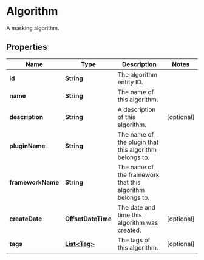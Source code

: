 

# Algorithm

A masking algorithm.

## Properties

Name | Type | Description | Notes
------------ | ------------- | ------------- | -------------
**id** | **String** | The algorithm entity ID. | 
**name** | **String** | The name of this algorithm. | 
**description** | **String** | A description of this algorithm. |  [optional]
**pluginName** | **String** | The name of the plugin that this algorithm belongs to. | 
**frameworkName** | **String** | The name of the framework that this algorithm belongs to. | 
**createDate** | **OffsetDateTime** | The date and time this algorithm was created. |  [optional]
**tags** | [**List&lt;Tag&gt;**](Tag.md) | The tags of this algorithm. |  [optional]



